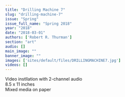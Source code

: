```yaml
---
title: "Drilling Machine 7"
slug: "drilling-machine-7"
issue: "Spring"
issue_full_name: "Spring 2018"
year: "2018"
date: "2018-03-01"
authors: ['Robert R. Thurman']
section: "art"
audio: []
main_image: ""
banner_image: ""
images: ['sites/default/files/DRILLINGMACHINE7.jpg']
videos: []
---
```

Video instllation with 2-channel audio  
8.5 x 11 inches  
Mixed media on paper

